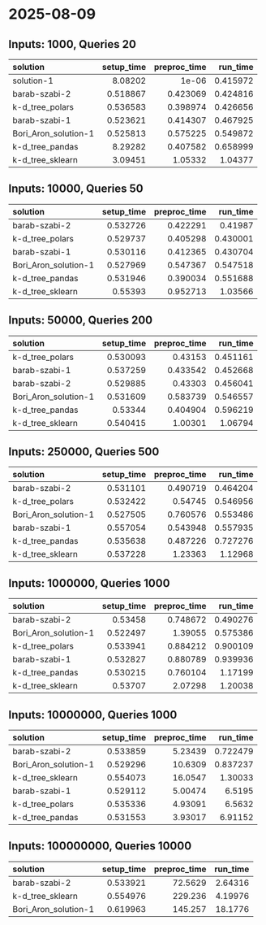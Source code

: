 # 2025-08-09

## Inputs: 1000, Queries 20

| solution             |   setup_time |   preproc_time |   run_time |
|:---------------------|-------------:|---------------:|-----------:|
| solution-1           |     8.08202  |       1e-06    |   0.415972 |
| barab-szabi-2        |     0.518867 |       0.423069 |   0.424816 |
| k-d_tree_polars      |     0.536583 |       0.398974 |   0.426656 |
| barab-szabi-1        |     0.523621 |       0.414307 |   0.467925 |
| Bori_Aron_solution-1 |     0.525813 |       0.575225 |   0.549872 |
| k-d_tree_pandas      |     8.29282  |       0.407582 |   0.658999 |
| k-d_tree_sklearn     |     3.09451  |       1.05332  |   1.04377  |

## Inputs: 10000, Queries 50

| solution             |   setup_time |   preproc_time |   run_time |
|:---------------------|-------------:|---------------:|-----------:|
| barab-szabi-2        |     0.532726 |       0.422291 |   0.41987  |
| k-d_tree_polars      |     0.529737 |       0.405298 |   0.430001 |
| barab-szabi-1        |     0.530116 |       0.412365 |   0.430704 |
| Bori_Aron_solution-1 |     0.527969 |       0.547367 |   0.547518 |
| k-d_tree_pandas      |     0.531946 |       0.390034 |   0.551688 |
| k-d_tree_sklearn     |     0.55393  |       0.952713 |   1.03566  |

## Inputs: 50000, Queries 200

| solution             |   setup_time |   preproc_time |   run_time |
|:---------------------|-------------:|---------------:|-----------:|
| k-d_tree_polars      |     0.530093 |       0.43153  |   0.451161 |
| barab-szabi-1        |     0.537259 |       0.433542 |   0.452668 |
| barab-szabi-2        |     0.529885 |       0.43303  |   0.456041 |
| Bori_Aron_solution-1 |     0.531609 |       0.583739 |   0.546557 |
| k-d_tree_pandas      |     0.53344  |       0.404904 |   0.596219 |
| k-d_tree_sklearn     |     0.540415 |       1.00301  |   1.06794  |

## Inputs: 250000, Queries 500

| solution             |   setup_time |   preproc_time |   run_time |
|:---------------------|-------------:|---------------:|-----------:|
| barab-szabi-2        |     0.531101 |       0.490719 |   0.464204 |
| k-d_tree_polars      |     0.532422 |       0.54745  |   0.546956 |
| Bori_Aron_solution-1 |     0.527505 |       0.760576 |   0.553486 |
| barab-szabi-1        |     0.557054 |       0.543948 |   0.557935 |
| k-d_tree_pandas      |     0.535638 |       0.487226 |   0.727276 |
| k-d_tree_sklearn     |     0.537228 |       1.23363  |   1.12968  |

## Inputs: 1000000, Queries 1000

| solution             |   setup_time |   preproc_time |   run_time |
|:---------------------|-------------:|---------------:|-----------:|
| barab-szabi-2        |     0.53458  |       0.748672 |   0.490276 |
| Bori_Aron_solution-1 |     0.522497 |       1.39055  |   0.575386 |
| k-d_tree_polars      |     0.533941 |       0.884212 |   0.900109 |
| barab-szabi-1        |     0.532827 |       0.880789 |   0.939936 |
| k-d_tree_pandas      |     0.530215 |       0.760104 |   1.17199  |
| k-d_tree_sklearn     |     0.53707  |       2.07298  |   1.20038  |

## Inputs: 10000000, Queries 1000

| solution             |   setup_time |   preproc_time |   run_time |
|:---------------------|-------------:|---------------:|-----------:|
| barab-szabi-2        |     0.533859 |        5.23439 |   0.722479 |
| Bori_Aron_solution-1 |     0.529296 |       10.6309  |   0.837237 |
| k-d_tree_sklearn     |     0.554073 |       16.0547  |   1.30033  |
| barab-szabi-1        |     0.529112 |        5.00474 |   6.5195   |
| k-d_tree_polars      |     0.535336 |        4.93091 |   6.5632   |
| k-d_tree_pandas      |     0.531553 |        3.93017 |   6.91152  |

## Inputs: 100000000, Queries 10000

| solution             |   setup_time |   preproc_time |   run_time |
|:---------------------|-------------:|---------------:|-----------:|
| barab-szabi-2        |     0.533921 |        72.5629 |    2.64316 |
| k-d_tree_sklearn     |     0.554976 |       229.236  |    4.19976 |
| Bori_Aron_solution-1 |     0.619963 |       145.257  |   18.1776  |